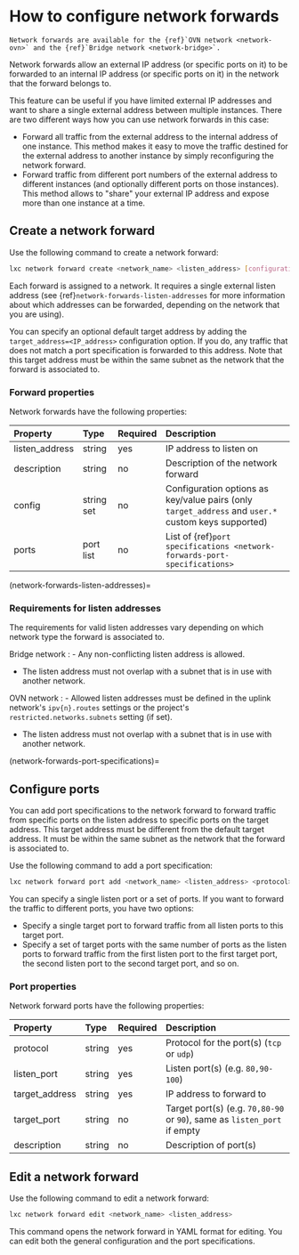 # How to configure network forwards

```{note}
Network forwards are available for the {ref}`OVN network <network-ovn>` and the {ref}`Bridge network <network-bridge>`.
```

Network forwards allow an external IP address (or specific ports on it) to be forwarded to an internal IP address (or specific ports on it) in the network that the forward belongs to.

This feature can be useful if you have limited external IP addresses and want to share a single external address between multiple instances.
There are two different ways how you can use network forwards in this case:

- Forward all traffic from the external address to the internal address of one instance.
  This method makes it easy to move the traffic destined for the external address to another instance by simply reconfiguring the network forward.
- Forward traffic from different port numbers of the external address to different instances (and optionally different ports on those instances).
  This method allows to "share" your external IP address and expose more than one instance at a time.

## Create a network forward

Use the following command to create a network forward:

```bash
lxc network forward create <network_name> <listen_address> [configuration_options...]
```

Each forward is assigned to a network.
It requires a single external listen address (see {ref}`network-forwards-listen-addresses` for more information about which addresses can be forwarded, depending on the network that you are using).

You can specify an optional default target address by adding the `target_address=<IP_address>` configuration option.
If you do, any traffic that does not match a port specification is forwarded to this address.
Note that this target address must be within the same subnet as the network that the forward is associated to.

### Forward properties

Network forwards have the following properties:

Property         | Type       | Required | Description
:--              | :--        | :--      | :--
listen\_address  | string     | yes      | IP address to listen on
description      | string     | no       | Description of the network forward
config           | string set | no       | Configuration options as key/value pairs (only `target_address` and `user.*` custom keys supported)
ports            | port list  | no       | List of {ref}`port specifications <network-forwards-port-specifications>`

(network-forwards-listen-addresses)=
### Requirements for listen addresses

The requirements for valid listen addresses vary depending on which network type the forward is associated to.

Bridge network
: - Any non-conflicting listen address is allowed.
  - The listen address must not overlap with a subnet that is in use with another network.

OVN network
: - Allowed listen addresses must be defined in the uplink network's `ipv{n}.routes` settings or the project's `restricted.networks.subnets` setting (if set).
  - The listen address must not overlap with a subnet that is in use with another network.

(network-forwards-port-specifications)=
## Configure ports

You can add port specifications to the network forward to forward traffic from specific ports on the listen address to specific ports on the target address.
This target address must be different from the default target address.
It must be within the same subnet as the network that the forward is associated to.

Use the following command to add a port specification:

```bash
lxc network forward port add <network_name> <listen_address> <protocol> <listen_ports> <target_address> [<target_ports>]
```

You can specify a single listen port or a set of ports.
If you want to forward the traffic to different ports, you have two options:

- Specify a single target port to forward traffic from all listen ports to this target port.
- Specify a set of target ports with the same number of ports as the listen ports to forward traffic from the first listen port to the first target port, the second listen port to the second target port, and so on.

### Port properties

Network forward ports have the following properties:

Property          | Type       | Required | Description
:--               | :--        | :--      | :--
protocol          | string     | yes      | Protocol for the port(s) (`tcp` or `udp`)
listen\_port      | string     | yes      | Listen port(s) (e.g. `80,90-100`)
target\_address   | string     | yes      | IP address to forward to
target\_port      | string     | no       | Target port(s) (e.g. `70,80-90` or `90`), same as `listen_port` if empty
description       | string     | no       | Description of port(s)

## Edit a network forward

Use the following command to edit a network forward:

```bash
lxc network forward edit <network_name> <listen_address>
```

This command opens the network forward in YAML format for editing.
You can edit both the general configuration and the port specifications.
